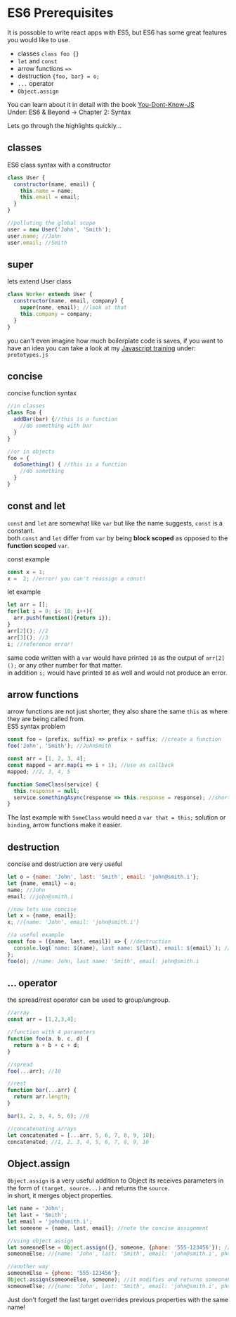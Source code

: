 # ES6 Prerequisites
It is possoble to write react apps with ES5, but ES6 has some great features you would like to use.

- classes `class foo {}`
- `let` and `const`
- arrow functions `=>`
- destruction `{foo, bar} = o;`
- `...` operator
- `Object.assign`

You can learn about it in detail with the book [You-Dont-Know-JS](github.com/getify/You-Dont-Know-JS)  
Under: ES6 & Beyond -> Chapter 2: Syntax  

Lets go through the highlights quickly...

## classes
ES6 class syntax with a constructor
```javascript
class User {
  constructor(name, email) {
    this.name = name;
    this.email = email;
  }
}

//polluting the global scope
user = new User('John', 'Smith');
user.name; //John
user.email; //Smith
```

## super
lets extend User class
```javascript
class Worker extends User {
  constructor(name, email, company) {
    super(name, email); //look at that
    this.company = company;
  }
}
```
you can't even imagine how much boilerplate code is saves, if you want to have an idea you can take a look at my [Javascript training](github.com/zerkotin/javascript) under: `prototypes.js`

## concise
concise function syntax
```javascript
//in classes
class Foo {
  addBar(bar) {//this is a function
    //do something with bar
  }
}

//or in objects
foo = {
  doSomething() { //this is a function
    //do something
  }
}
```

## const and let
`const` and `let` are somewhat like `var` but like the name suggests, `const` is a constant.  
both `const` and `let` differ from `var` by being __block scoped__ as opposed to the __function scoped__ `var`.

const example
```javascript
const x = 1;
x =  2; //error! you can't reassign a const!
```
let example
```javascript
let arr = [];
for(let i = 0; i< 10; i++){
  arr.push(function(){return i});
}
arr[2](); //2
arr[3](); //3
i; //reference error!
```
same code written with a `var` would have printed `10` as the output of `arr[2]();` or any other number for that matter.  
in addition `i;` would have printed `10` as well and would not produce an error.  

## arrow functions
arrow functions are not just shorter, they also share the same `this` as where they are being called from.  
ES5 syntax problem
```javascript
const foo = (prefix, suffix) => prefix + suffix; //create a function
foo('John', 'Smith'); //JohnSmith

const arr = [1, 2, 3, 4];
const mapped = arr.map(i => i + 1); //use as callback
mapped; //2, 3, 4, 5

function SomeClass(service) {
  this.response = null;
  service.somethingAsync(response => this.response = response); //short and to the point
}
```
The last example with `SomeClass` would need a `var that = this;` solution or `binding`, arrow functions make it easier.  

## destruction
concise and destruction are very useful
```javascript
let o = {name: 'John', last: 'Smith', email: 'john@smith.i'};
let {name, email} = o;
name; //John
email; //john@smith.i

//now lets use concise
let x = {name, email};
x; //{name: 'John', email: 'john@smith.i'}

//a useful example
const foo = ({name, last, email}) => { //destruction
  console.log(`name: ${name}, last name: ${last}, email: ${email}`); //ES6 template strings
};
foo(o); //name: John, last name: 'Smith', email: john@smith.i
```

## ... operator
the spread/rest operator can be used to group/ungroup.
```javascript
//array
const arr = [1,2,3,4];

//function with 4 parameters
function foo(a, b, c, d) {
  return a + b + c + d;
}

//spread
foo(...arr); //10

//rest
function bar(...arr) {
  return arr.length;
}

bar(1, 2, 3, 4, 5, 6); //6

//concatenating arrays
let concatenated = [...arr, 5, 6, 7, 8, 9, 10];
concatenated; //1, 2, 3, 4, 5, 6, 7, 8, 9, 10

```

## Object.assign
`Object.assign` is a very useful addition to Object its receives parameters in the form of `(target, source...)` and returns the `source`.  
in short, it merges object properties.
```javascript
let name = 'John';
let last = 'Smith';
let email = 'john@smith.i';
let someone = {name, last, email}; //note the concise assignment

//using object assign
let someoneElse = Object.assign({}, someone, {phone: '555-123456'}); //modifies an empty object and assigns the result to somoneElse
someoneElse; //{name: 'John', last: 'Smith', email: 'john@smith.i', phone: '555-123456'}

//another way
someoneElse = {phone: '555-123456'};
Object.assign(someoneElse, someone); //it modifies and returns someoneElse
someoneElse; //{name: 'John', last: 'Smith', email: 'john@smith.i', phone: '555-123456'}
```
Just don't forget! the last target overrides previous properties with the same name!
